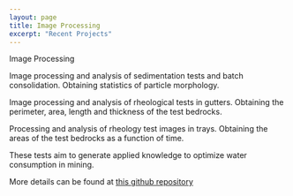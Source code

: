 ```yaml
---
layout: page
title: Image Processing
excerpt: "Recent Projects"
---
```


Image Processing

Image processing and analysis of sedimentation tests and batch consolidation. Obtaining statistics of particle morphology.

Image processing and analysis of rheological tests in gutters. Obtaining the perimeter, area, length and thickness of the test bedrocks.

Processing and analysis of rheology test images in trays. Obtaining the areas of the test bedrocks as a function of time.

These tests aim to generate applied knowledge to optimize water consumption in mining.

More details can be found at [this github repository](https://github.com/dannylc/Image-Processing)
